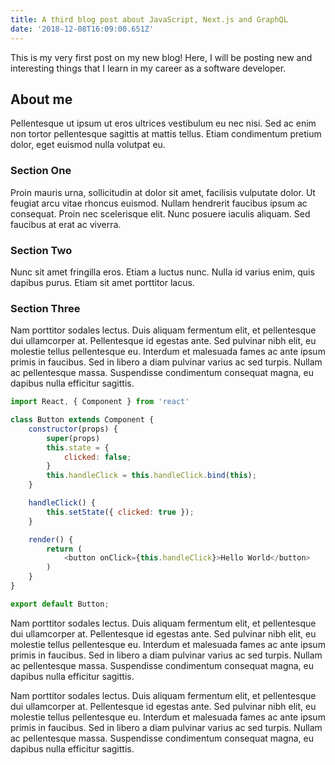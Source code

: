 ```yaml
---
title: A third blog post about JavaScript, Next.js and GraphQL
date: '2018-12-08T16:09:00.651Z'
---
```


This is my very first post on my new blog! Here, I will be posting
new and interesting things that I learn in my career as a software
developer.

## About me

Pellentesque ut ipsum ut eros ultrices vestibulum eu nec nisi. Sed ac enim non tortor pellentesque sagittis at mattis tellus. Etiam condimentum pretium dolor, eget euismod nulla volutpat eu.

### Section One

Proin mauris urna, sollicitudin at dolor sit amet, facilisis vulputate dolor. Ut feugiat arcu vitae rhoncus euismod. Nullam hendrerit faucibus ipsum ac consequat. Proin nec scelerisque elit. Nunc posuere iaculis aliquam. Sed faucibus at erat ac viverra.

### Section Two

Nunc sit amet fringilla eros. Etiam a luctus nunc. Nulla id varius enim, quis dapibus purus. Etiam sit amet porttitor lacus.

### Section Three

Nam porttitor sodales lectus. Duis aliquam fermentum elit, et pellentesque dui ullamcorper at. Pellentesque id egestas ante. Sed pulvinar nibh elit, eu molestie tellus pellentesque eu. Interdum et malesuada fames ac ante ipsum primis in faucibus. Sed in libero a diam pulvinar varius ac sed turpis. Nullam ac pellentesque massa. Suspendisse condimentum consequat magna, eu dapibus nulla efficitur sagittis.

```js
import React, { Component } from 'react'

class Button extends Component {
    constructor(props) {
        super(props)
        this.state = {
            clicked: false;
        }
        this.handleClick = this.handleClick.bind(this);
    }

    handleClick() {
        this.setState({ clicked: true });
    }

    render() {
        return (
            <button onClick={this.handleClick}>Hello World</button>
        )
    }
}

export default Button;
```

Nam porttitor sodales lectus. Duis aliquam fermentum elit, et pellentesque dui ullamcorper at. Pellentesque id egestas ante. Sed pulvinar nibh elit, eu molestie tellus pellentesque eu. Interdum et malesuada fames ac ante ipsum primis in faucibus. Sed in libero a diam pulvinar varius ac sed turpis. Nullam ac pellentesque massa. Suspendisse condimentum consequat magna, eu dapibus nulla efficitur sagittis.

Nam porttitor sodales lectus. Duis aliquam fermentum elit, et pellentesque dui ullamcorper at. Pellentesque id egestas ante. Sed pulvinar nibh elit, eu molestie tellus pellentesque eu. Interdum et malesuada fames ac ante ipsum primis in faucibus. Sed in libero a diam pulvinar varius ac sed turpis. Nullam ac pellentesque massa. Suspendisse condimentum consequat magna, eu dapibus nulla efficitur sagittis.
